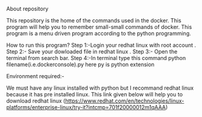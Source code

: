 About repository

This repository is the home of the commands used in the docker.
This program will help you to remember small-small commands of docker.
This program is a menu driven program according to the python programming.


How to run this program?
Step 1:-Login your redhat linux with root account .
Step 2:- Save your dowloaded file in redhat linux .
Step 3:- Open the terminal from search bar.
Step 4:-In terminal type this command
python filename(i.e.dockerconsole).py
here py is python extension

Environment required:-

We must have any linux installed with python but I recommand redhat linux because it has pre installed linux.
This link given below will help you to download redhat linux 
(https://www.redhat.com/en/technologies/linux-platforms/enterprise-linux/try-it?intcmp=701f20000012m1qAAA)
